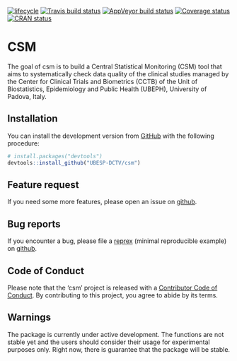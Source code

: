 
<!-- README.md is generated from README.Rmd. Please edit that file -->

<!-- badges: start -->

[![lifecycle](https://img.shields.io/badge/lifecycle-maturing-blue.svg)](https://www.tidyverse.org/lifecycle/#maturing)
[![Travis build
status](https://travis-ci.com/UBESP-DCTV/csm.svg?branch=master)](https://travis-ci.com/UBESP-DCTV/csm)
[![AppVeyor build
status](https://ci.appveyor.com/api/projects/status/github/UBESP-DCTV/csm?branch=master&svg=true)](https://ci.appveyor.com/project/UBESP-DCTV/csm)
[![Coverage
status](https://codecov.io/gh/UBESP-DCTV/csm/branch/master/graph/badge.svg)](https://codecov.io/gh/UBESP-DCTV/csm)
[![CRAN
status](https://www.r-pkg.org/badges/version/csm)](https://cran.r-project.org/package=csm)
<!-- badges: end -->

# CSM

The goal of csm is to build a Central Statistical Monitoring (CSM) tool
that aims to systematically check data quality of the clinical studies
managed by the Center for Clinical Trials and Biometrics (CCTB) of the
Unit of Biostatistics, Epidemiology and Public Health (UBEPH),
University of Padova, Italy.

## Installation

You can install the development version from
[GitHub](https://github.com/) with the following procedure:

``` r
# install.packages("devtools")
devtools::install_github("UBESP-DCTV/csm")
```

## Feature request

If you need some more features, please open an issue on
[github](https://github.com/UBESP-DCTV/csm/issues).

## Bug reports

If you encounter a bug, please file a
[reprex](https://github.com/tidyverse/reprex) (minimal reproducible
example) on [github](https://github.com/UBESP-DCTV/csm/issues).

## Code of Conduct

Please note that the ‘csm’ project is released with a [Contributor Code
of Conduct](.github/CODE_OF_CONDUCT.md). By contributing to this
project, you agree to abide by its terms.

## Warnings

The package is currently under active development. The functions are not
stable yet and the users should consider their usage for experimental
purposes only. Right now, there is guarantee that the package will be
stable.
